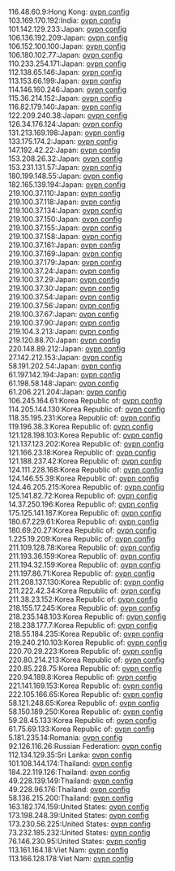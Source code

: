 116.48.60.9:Hong Kong: [ovpn config](vpn/116_48_60_9.ovpn)  
103.169.170.192:India: [ovpn config](vpn/103_169_170_192.ovpn)  
101.142.129.233:Japan: [ovpn config](vpn/101_142_129_233.ovpn)  
106.136.192.209:Japan: [ovpn config](vpn/106_136_192_209.ovpn)  
106.152.100.100:Japan: [ovpn config](vpn/106_152_100_100.ovpn)  
106.180.102.77:Japan: [ovpn config](vpn/106_180_102_77.ovpn)  
110.233.254.171:Japan: [ovpn config](vpn/110_233_254_171.ovpn)  
112.138.65.146:Japan: [ovpn config](vpn/112_138_65_146.ovpn)  
113.153.66.199:Japan: [ovpn config](vpn/113_153_66_199.ovpn)  
114.146.160.246:Japan: [ovpn config](vpn/114_146_160_246.ovpn)  
115.36.214.152:Japan: [ovpn config](vpn/115_36_214_152.ovpn)  
116.82.179.140:Japan: [ovpn config](vpn/116_82_179_140.ovpn)  
122.209.240.38:Japan: [ovpn config](vpn/122_209_240_38.ovpn)  
126.34.176.124:Japan: [ovpn config](vpn/126_34_176_124.ovpn)  
131.213.169.198:Japan: [ovpn config](vpn/131_213_169_198.ovpn)  
133.175.174.2:Japan: [ovpn config](vpn/133_175_174_2.ovpn)  
147.192.42.22:Japan: [ovpn config](vpn/147_192_42_22.ovpn)  
153.208.26.32:Japan: [ovpn config](vpn/153_208_26_32.ovpn)  
153.231.131.57:Japan: [ovpn config](vpn/153_231_131_57.ovpn)  
180.199.148.55:Japan: [ovpn config](vpn/180_199_148_55.ovpn)  
182.165.139.194:Japan: [ovpn config](vpn/182_165_139_194.ovpn)  
219.100.37.110:Japan: [ovpn config](vpn/219_100_37_110.ovpn)  
219.100.37.118:Japan: [ovpn config](vpn/219_100_37_118.ovpn)  
219.100.37.134:Japan: [ovpn config](vpn/219_100_37_134.ovpn)  
219.100.37.150:Japan: [ovpn config](vpn/219_100_37_150.ovpn)  
219.100.37.155:Japan: [ovpn config](vpn/219_100_37_155.ovpn)  
219.100.37.158:Japan: [ovpn config](vpn/219_100_37_158.ovpn)  
219.100.37.161:Japan: [ovpn config](vpn/219_100_37_161.ovpn)  
219.100.37.169:Japan: [ovpn config](vpn/219_100_37_169.ovpn)  
219.100.37.179:Japan: [ovpn config](vpn/219_100_37_179.ovpn)  
219.100.37.24:Japan: [ovpn config](vpn/219_100_37_24.ovpn)  
219.100.37.29:Japan: [ovpn config](vpn/219_100_37_29.ovpn)  
219.100.37.30:Japan: [ovpn config](vpn/219_100_37_30.ovpn)  
219.100.37.54:Japan: [ovpn config](vpn/219_100_37_54.ovpn)  
219.100.37.56:Japan: [ovpn config](vpn/219_100_37_56.ovpn)  
219.100.37.67:Japan: [ovpn config](vpn/219_100_37_67.ovpn)  
219.100.37.90:Japan: [ovpn config](vpn/219_100_37_90.ovpn)  
219.104.3.213:Japan: [ovpn config](vpn/219_104_3_213.ovpn)  
219.120.88.70:Japan: [ovpn config](vpn/219_120_88_70.ovpn)  
220.148.89.212:Japan: [ovpn config](vpn/220_148_89_212.ovpn)  
27.142.212.153:Japan: [ovpn config](vpn/27_142_212_153.ovpn)  
58.191.202.54:Japan: [ovpn config](vpn/58_191_202_54.ovpn)  
61.197.142.194:Japan: [ovpn config](vpn/61_197_142_194.ovpn)  
61.198.58.148:Japan: [ovpn config](vpn/61_198_58_148.ovpn)  
61.206.221.204:Japan: [ovpn config](vpn/61_206_221_204.ovpn)  
106.245.164.61:Korea Republic of: [ovpn config](vpn/106_245_164_61.ovpn)  
114.205.144.130:Korea Republic of: [ovpn config](vpn/114_205_144_130.ovpn)  
118.35.195.231:Korea Republic of: [ovpn config](vpn/118_35_195_231.ovpn)  
119.196.38.3:Korea Republic of: [ovpn config](vpn/119_196_38_3.ovpn)  
121.128.198.103:Korea Republic of: [ovpn config](vpn/121_128_198_103.ovpn)  
121.137.123.202:Korea Republic of: [ovpn config](vpn/121_137_123_202.ovpn)  
121.166.23.18:Korea Republic of: [ovpn config](vpn/121_166_23_18.ovpn)  
121.188.237.42:Korea Republic of: [ovpn config](vpn/121_188_237_42.ovpn)  
124.111.228.168:Korea Republic of: [ovpn config](vpn/124_111_228_168.ovpn)  
124.146.55.39:Korea Republic of: [ovpn config](vpn/124_146_55_39.ovpn)  
124.46.205.215:Korea Republic of: [ovpn config](vpn/124_46_205_215.ovpn)  
125.141.82.72:Korea Republic of: [ovpn config](vpn/125_141_82_72.ovpn)  
14.37.250.196:Korea Republic of: [ovpn config](vpn/14_37_250_196.ovpn)  
175.125.141.187:Korea Republic of: [ovpn config](vpn/175_125_141_187.ovpn)  
180.67.229.61:Korea Republic of: [ovpn config](vpn/180_67_229_61.ovpn)  
180.69.20.27:Korea Republic of: [ovpn config](vpn/180_69_20_27.ovpn)  
1.225.19.209:Korea Republic of: [ovpn config](vpn/1_225_19_209.ovpn)  
211.109.128.78:Korea Republic of: [ovpn config](vpn/211_109_128_78.ovpn)  
211.193.36.159:Korea Republic of: [ovpn config](vpn/211_193_36_159.ovpn)  
211.194.32.159:Korea Republic of: [ovpn config](vpn/211_194_32_159.ovpn)  
211.197.86.71:Korea Republic of: [ovpn config](vpn/211_197_86_71.ovpn)  
211.208.137.130:Korea Republic of: [ovpn config](vpn/211_208_137_130.ovpn)  
211.222.42.34:Korea Republic of: [ovpn config](vpn/211_222_42_34.ovpn)  
211.38.23.152:Korea Republic of: [ovpn config](vpn/211_38_23_152.ovpn)  
218.155.17.245:Korea Republic of: [ovpn config](vpn/218_155_17_245.ovpn)  
218.235.148.103:Korea Republic of: [ovpn config](vpn/218_235_148_103.ovpn)  
218.238.177.7:Korea Republic of: [ovpn config](vpn/218_238_177_7.ovpn)  
218.55.184.235:Korea Republic of: [ovpn config](vpn/218_55_184_235.ovpn)  
219.240.210.103:Korea Republic of: [ovpn config](vpn/219_240_210_103.ovpn)  
220.70.29.223:Korea Republic of: [ovpn config](vpn/220_70_29_223.ovpn)  
220.80.214.213:Korea Republic of: [ovpn config](vpn/220_80_214_213.ovpn)  
220.85.228.75:Korea Republic of: [ovpn config](vpn/220_85_228_75.ovpn)  
220.94.189.8:Korea Republic of: [ovpn config](vpn/220_94_189_8.ovpn)  
221.141.169.153:Korea Republic of: [ovpn config](vpn/221_141_169_153.ovpn)  
222.105.166.65:Korea Republic of: [ovpn config](vpn/222_105_166_65.ovpn)  
58.121.248.65:Korea Republic of: [ovpn config](vpn/58_121_248_65.ovpn)  
58.150.189.250:Korea Republic of: [ovpn config](vpn/58_150_189_250.ovpn)  
59.28.45.133:Korea Republic of: [ovpn config](vpn/59_28_45_133.ovpn)  
61.75.69.133:Korea Republic of: [ovpn config](vpn/61_75_69_133.ovpn)  
5.181.235.14:Romania: [ovpn config](vpn/5_181_235_14.ovpn)  
92.126.116.26:Russian Federation: [ovpn config](vpn/92_126_116_26.ovpn)  
112.134.129.35:Sri Lanka: [ovpn config](vpn/112_134_129_35.ovpn)  
101.108.144.174:Thailand: [ovpn config](vpn/101_108_144_174.ovpn)  
184.22.119.126:Thailand: [ovpn config](vpn/184_22_119_126.ovpn)  
49.228.139.149:Thailand: [ovpn config](vpn/49_228_139_149.ovpn)  
49.228.96.176:Thailand: [ovpn config](vpn/49_228_96_176.ovpn)  
58.136.215.200:Thailand: [ovpn config](vpn/58_136_215_200.ovpn)  
163.182.174.159:United States: [ovpn config](vpn/163_182_174_159.ovpn)  
173.198.248.39:United States: [ovpn config](vpn/173_198_248_39.ovpn)  
173.230.56.225:United States: [ovpn config](vpn/173_230_56_225.ovpn)  
73.232.185.232:United States: [ovpn config](vpn/73_232_185_232.ovpn)  
76.146.230.95:United States: [ovpn config](vpn/76_146_230_95.ovpn)  
113.161.164.18:Viet Nam: [ovpn config](vpn/113_161_164_18.ovpn)  
113.166.128.178:Viet Nam: [ovpn config](vpn/113_166_128_178.ovpn)  
